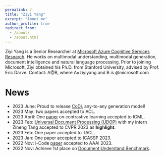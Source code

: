 ```yaml
---
permalink: /
title: "Ziyi Yang"
excerpt: "About me"
author_profile: true
redirect_from:
  - /about/
  - /about.html
---
```

Ziyi Yang is a Senior Researcher at [Microsoft Azure Cognitive Services Research](https://www.microsoft.com/en-us/research/group/cognitive-services-research/). He works on multimodal understanding, multimodal generation, document intelligence and natural language processing. Prior to joining Microsoft, Ziyi obtained his Ph.D. from Stanford University, advised by Prof. Eric Darve. Contact: A@B, where A=ziyiyang and B is @microsoft.com

News
======
* 2023 June: Proud to release [CoDi](https://codi-gen.github.io/), any-to-any generation model!
* 2023 May: two papers accepted to ACL.
* 2023 April: One [paper](https://arxiv.org/abs/2210.12874) on contrastive learning accepted to ICML.
* 2023 Feb: [Universal Document Processing (UDOP)](https://arxiv.org/abs/2212.02623) with my intern Zineng Tang accepted to CVPR 2023 as **highlight**.
* 2023 Feb: One paper accepted to TACL.
* 2023 Jan: One paper accepted to ICASSP 2023.
* 2022 Nov: i-Code [paper](https://arxiv.org/abs/2205.01818) accepted to AAAI 2023.
* 2022 Nov: Achieve 1st place on [Document Understand Benchmark](https://duebenchmark.com/leaderboard).
